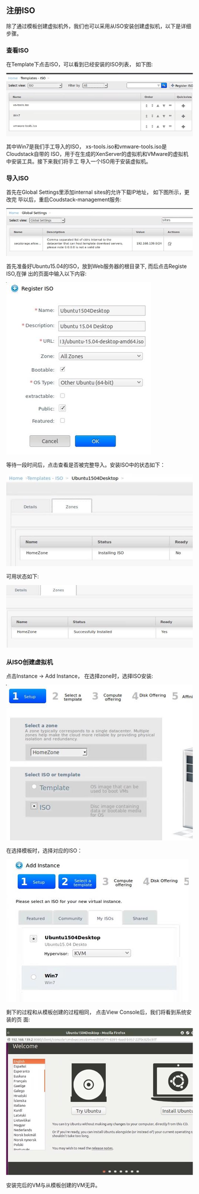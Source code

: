 ## 注册ISO
除了通过模板创建虚拟机外，我们也可以采用从ISO安装创建虚拟机，以下是详细步骤。   

### 查看ISO
在Template下点击ISO，可以看到已经安装的ISO列表， 如下图:    

![/images/2015_09_26_17_20_06_770x261.jpg](/images/2015_09_26_17_20_06_770x261.jpg)    

其中Win7是我们手工导入的ISO， xs-tools.iso和vmware-tools.iso是Cloudstack自带的
ISO，用于在生成的XenServer的虚拟机和VMware的虚拟机中安装工具。接下来我们将手工
导入一个ISO用于安装虚拟机。    


### 导入ISO
首先在Global Settings里添加internal sites的允许下载IP地址， 如下图所示，更改完
毕以后，重启Coudstack-management服务:    

![/images/2015_09_26_17_25_30_743x190.jpg](/images/2015_09_26_17_25_30_743x190.jpg)    

首先准备好Ubuntu15.04的ISO，放到Web服务器的根目录下, 而后点击Registe ISO,在弹
出的页面中输入以下内容:    

![/images/2015_09_26_17_30_27_391x465.jpg](/images/2015_09_26_17_30_27_391x465.jpg)    

等待一段时间后，点击查看是否被完整导入。安装ISO中的状态如下：    

![/images/2015_09_26_17_32_53_533x264.jpg](/images/2015_09_26_17_32_53_533x264.jpg)    

可用状态如下:    

![/images/2015_09_26_17_33_40_588x197.jpg](/images/2015_09_26_17_33_40_588x197.jpg)       

### 从ISO创建虚拟机    
点击Instance -> Add Instance， 在选择zone时，选择ISO安装:    

![/images/2015_09_26_17_34_51_514x428.jpg](/images/2015_09_26_17_34_51_514x428.jpg)    

在选择模板时，选择对应的ISO：    

![/images/2015_09_26_17_35_46_493x385.jpg](/images/2015_09_26_17_35_46_493x385.jpg)    

剩下的过程和从模板创建的过程相同， 点击View Console后，我们将看到系统安装的页
面:   

![/images/2015_09_26_17_42_58_799x629.jpg](/images/2015_09_26_17_42_58_799x629.jpg)   

安装完后的VM与从模板创建的VM无异。    
